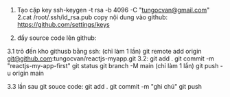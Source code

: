 1. Tạo cặp key
   ssh-keygen -t rsa -b 4096 -C "tungocvan@gmail.com"
   2.cat /root/.ssh/id_rsa.pub
   copy nội dung vào github: https://github.com/settings/keys

2. đẩy source code lên github:

3.1 trỏ đến kho githusb bằng ssh: (chỉ làm 1 lần)
git remote add origin git@github.com:tungocvan/reactjs-myapp.git
3.2:
git add .
git commit -m "reactjs-my-app-first"
git status
git branch -M main (chỉ làm 1 lần)
git push -u origin main

3.3 lần sau git souce code:
git add .
git commit -m "ghi chú"
git push
